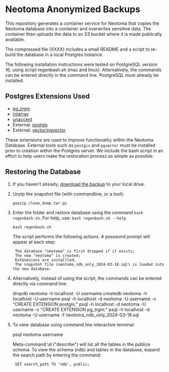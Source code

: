 # Neotoma Anonymized Backups

This repository generates a container service for Neotoma that copies the Neotoma database into a container and overwrites sensitive data. The container then uploads the data to an S3 bucket where it is made publically available.

The compressed file (XXXX) includes a small README and a script to re-build the database in a local Postgres instance.

The following installation instructions were tested on PostgreSQL version 16, using script regenbash.sh (mac and linux).
Alternatively, the commands can be entered directly in the command line. PostgreSQL must already be installed.

## Postgres Extensions Used

* [pg_trgm](https://www.postgresql.org/docs/current/pgtrgm.html)
* [intarray](https://www.postgresql.org/docs/9.1/intarray.html)
* [unaccent](https://www.postgresql.org/docs/current/unaccent.html)
* External: [postgis](https://postgis.net/)
* External: [vector/pgvector](https://github.com/pgvector/pgvector)

These extensions are used to improve functionality within the Neotoma Database. External tools such as `postgis` and `pgvector` must be installed prior to creation within the Postgres server. We include the bash script in an effort to help users make the restoration process as simple as possible.

## Restoring the Database

1. If you haven't already, [download the backup](https://neotomaprimarybackup.s3.us-east-2.amazonaws.com/clean_dump.tar.gz) to your local drive.

2. Unzip the snapshot file (with commandline, or a tool):

	`gunzip clean_dump.tar.gz`

2. Enter the folder and restore database using the command `bash regenbash.sh`.  For help, use: `bash regenbash.sh --help`

	`bash regenbash.sh`

	The script performs the following actions. A password prompt will appear at each step:
	
		The database "neotoma" is first dropped if it exists;
		The new "neotoma" is created;
		Extenesions are installled;
		The snapshot file (neotoma_ndb_only_2024-03-18.sql) is loaded into the new database.

3. Alternatively, instead of using the script, the commands can be entered directly via command line:

	dropdb neotoma -h localhost -U username
	createdb neotoma -h localhost -U username
	psql -h localhost -d neotoma -U username -c "CREATE EXTENSION postgis;"
	psql -h localhost -d neotoma -U username -c "CREATE EXTENSION pg_trgm;"
	psql -h localhost -d neotoma -U username -f neotoma_ndb_only_2024-03-18.sql



4. To view database using command line interactive terminal:

	psql neotoma username

	Meta-command \d ("describe") will list all the tables in the publice schema. To view the schema (ndb) and tables in the database,
	expand the search path by entering the command:

		SET search_path TO 'ndb', public;
